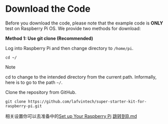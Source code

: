 # Download the Code

Before you download the code, please note that the example code is **ONLY** test on Raspberry Pi OS. We provide two methods for download:

**Method 1: Use git clone (Recommended)**

Log into Raspberry Pi and then change directory to `/home/pi`.

```
cd ~/
```

> [!NOTE]
>
> cd to change to the intended directory from the current path. Informally, here is to go to the path `~/`.

Clone the repository from GitHub.

```
git clone https://github.com/lafvintech/super-starter-kit-for-raspberry-pi.git
```



相关设置你可以去准备中的[Set up Your Raspberry Pi](../appendix/get_ip.md)
<a href="../appendix/get_ip.md">跳转到B.md</a>

